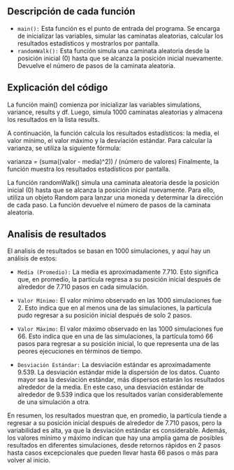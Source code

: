 ## Descripción de cada función

- `main():` Esta función es el punto de entrada del programa. Se encarga de inicializar las variables, simular las caminatas aleatorias, calcular los resultados estadísticos y mostrarlos por pantalla.
- `randomWalk():` Esta función simula una caminata aleatoria desde la posición inicial (0) hasta que se alcanza la posición inicial nuevamente. Devuelve el número de pasos de la caminata aleatoria.

## Explicación del código

La función main() comienza por inicializar las variables simulations, variance, results y df. Luego, simula 1000 caminatas aleatorias y almacena los resultados en la lista results.

A continuación, la función calcula los resultados estadísticos: la media, el valor mínimo, el valor máximo y la desviación estándar. Para calcular la varianza, se utiliza la siguiente fórmula:

varianza = (suma((valor - media)^2)) / (número de valores)
Finalmente, la función muestra los resultados estadísticos por pantalla.

La función randomWalk() simula una caminata aleatoria desde la posición inicial (0) hasta que se alcanza la posición inicial nuevamente. Para ello, utiliza un objeto Random para lanzar una moneda y determinar la dirección de cada paso. La función devuelve el número de pasos de la caminata aleatoria.

## Analisis de resultados

El analisis de resultados se basan en 1000 simulaciones, y aquí hay un análisis de estos:

- `Media (Promedio):` La media es aproximadamente 7.710. Esto significa que, en promedio, la partícula regresa a su posición inicial después de alrededor de 7.710 pasos en cada simulación.

- `Valor Mínimo:` El valor mínimo observado en las 1000 simulaciones fue 2. Esto indica que en al menos una de las simulaciones, la partícula pudo regresar a su posición inicial después de solo 2 pasos.

- `Valor Máximo:` El valor máximo observado en las 1000 simulaciones fue 66. Esto indica que en una de las simulaciones, la partícula tomó 66 pasos para regresar a su posición inicial, lo que representa una de las peores ejecuciones en términos de tiempo.


- `Desviación Estándar:` La desviación estándar es aproximadamente 9.539. La desviación estándar mide la dispersión de los datos. Cuanto mayor sea la desviación estándar, más dispersos estarán los resultados alrededor de la media. En este caso, una desviación estándar de alrededor de 9.539 indica que los resultados varían considerablemente de una simulación a otra.

En resumen, los resultados muestran que, en promedio, la partícula tiende a regresar a su posición inicial después de alrededor de 7.710 pasos, pero la variabilidad es alta, ya que la desviación estándar es considerable. Además, los valores mínimo y máximo indican que hay una amplia gama de posibles resultados en diferentes simulaciones, desde retornos rápidos en 2 pasos hasta casos excepcionales que pueden llevar hasta 66 pasos o más para volver al inicio.